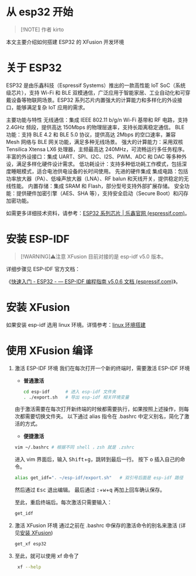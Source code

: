 # 从 esp32 开始

> [!NOTE] 作者
> kirto

本文主要介绍如何搭建 ESP32 的 XFusion 开发环境

# 关于 ESP32

ESP32 是由乐鑫科技（Espressif Systems）推出的一款高性能 IoT SoC（系统级芯片），支持 Wi-Fi 和 BLE 双模通信，广泛应用于智能家居、工业自动化和可穿戴设备等物联网场景。ESP32 系列芯片内置强大的计算能力和多样化的外设接口，能够满足复杂 IoT 应用的需求。

主要功能与特性
无线通信：集成 IEEE 802.11 b/g/n Wi-Fi 基带和 RF 电路，支持 2.4GHz 频段，提供高达 150Mbps 的物理层速率，支持长距离稳定通信。
BLE 功能：支持 BLE 4.2 和 BLE 5.0 协议，提供高达 2Mbps 的空口速率，兼容 Mesh 网络与 BLE 网关功能，满足多种无线场景。
强大的计算能力：采用双核 Tensilica Xtensa LX6 处理器，主频最高达 240MHz，可流畅运行多任务程序。
丰富的外设接口：集成 UART、SPI、I2C、I2S、PWM、ADC 和 DAC 等多种外设，满足多样化硬件设计需求。
低功耗设计：支持多种低功耗工作模式，包括深度睡眠模式，适合电池供电设备的长时间使用。
先进的硬件集成
集成电路：包括功率放大器（PA）、低噪声放大器（LNA）、RF balun 和天线开关，提供稳定的无线性能。
内置存储：集成 SRAM 和 Flash，部分型号支持外部扩展存储。
安全功能：提供硬件加密引擎（AES、SHA 等），支持安全启动（Secure Boot）和闪存加密功能。

如需更多详细技术资料，请参考：[ESP32 系列芯片 | 乐鑫官网 (espressif.com)](https://www.espressif.com/)。

# 安装 ESP-IDF

> [!WARNING]⚠️注意
> XFusion 目前对接的是 esp-idf v5.0 版本。

详细步骤见 ESP-IDF 官方文档：

《[快速入门 - ESP32 - — ESP-IDF 编程指南 v5.0.6 文档 (espressif.com)](https://docs.espressif.com/projects/esp-idf/zh_CN/v5.0.6/esp32/get-started/index.html)》。

# 安装 XFusion

如果安装 esp-idf 选用 linux 环境。详情参考：[linux 环境搭建](preparation_with_linux.md)

# 使用 XFusion 编译

1.  激活 ESP-IDF 环境
    我们在每次打开一个新的终端时，需要激活 ESP-IDF 环境
    - **普通激活**
        ```bash
        cd esp-idf      # 进入 esp-idf 文件夹
        . ./export.sh   # 导出 esp-idf 相关环境变量
        ```
    由于激活需要在每次打开新终端的时候都需要执行，如果按照上述操作，则每次都需要切换文件夹。
    以下通过 alias 指令在 .bashrc 中定义别名，简化了激活的方式。
    - **便捷激活**
    ```bash
    vim ~/.bashrc # 根据不同 shell ，zsh 就是 .zshrc
    ```
    进入 vim 界面后，输入 <kbd>Shift</kbd>+<kbd>g</kbd>，跳转到最后一行。
    按下 <kbd>o</kbd> 插入自己的命令。
    ```bash
    alias get_idf=". ~/esp-idf/export.sh"   # 双引号后面是 esp-idf 路径
    ```
    然后通过 <kbd>Esc</kbd> 退出编辑。
    最后通过 <kbd>:</kbd>+<kbd>w</kbd>+<kbd>q</kbd> 再加上回车确认保存。

    至此，重启终端后。每次激活只需要输入：
    ```bash
    get_idf
    ```

2. 激活 XFusion 环境
    通过之前在 .bashrc 中保存的激活命令的别名来激活 (详见[安装 XFusion](preparation_with_linux.md#安装-xfusion))
    ```bash
    get_xf esp32
    ```


3. 至此，就可以使用 xf 命令了
   ```bash
    xf --help
   ```

‍
